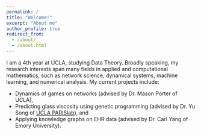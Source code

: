 ```yaml
---
permalink: /
title: "Welcome!"
excerpt: "About me"
author_profile: true
redirect_from: 
  - /about/
  - /about.html
---
```


I am a 4th year at UCLA, studying Data Theory. Broadly speaking, my research interests span many fields in applied and computational mathematics, such as network science, dynamical systems, machine learning, and numerical analysis. My current projects include: 

- Dynamics of games on networks (advised by Dr. Mason Porter of UCLA),
- Predicting glass viscosity using genetic programming (advised by Dr. Yu Song of [UCLA PARISlab](lab-paris.com)), and
- Applying knowledge graphs on EHR data (advised by Dr. Carl Yang of Emory University).
